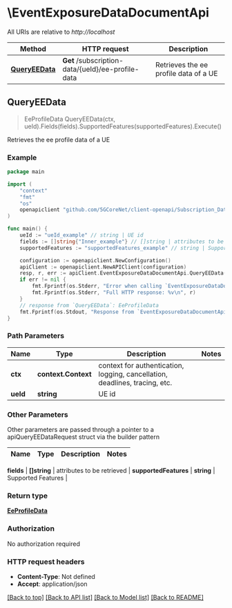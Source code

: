 # \EventExposureDataDocumentApi

All URIs are relative to *http://localhost*

Method | HTTP request | Description
------------- | ------------- | -------------
[**QueryEEData**](EventExposureDataDocumentApi.md#QueryEEData) | **Get** /subscription-data/{ueId}/ee-profile-data | Retrieves the ee profile data of a UE



## QueryEEData

> EeProfileData QueryEEData(ctx, ueId).Fields(fields).SupportedFeatures(supportedFeatures).Execute()

Retrieves the ee profile data of a UE

### Example

```go
package main

import (
    "context"
    "fmt"
    "os"
    openapiclient "github.com/5GCoreNet/client-openapi/Subscription_Data"
)

func main() {
    ueId := "ueId_example" // string | UE id
    fields := []string{"Inner_example"} // []string | attributes to be retrieved (optional)
    supportedFeatures := "supportedFeatures_example" // string | Supported Features (optional)

    configuration := openapiclient.NewConfiguration()
    apiClient := openapiclient.NewAPIClient(configuration)
    resp, r, err := apiClient.EventExposureDataDocumentApi.QueryEEData(context.Background(), ueId).Fields(fields).SupportedFeatures(supportedFeatures).Execute()
    if err != nil {
        fmt.Fprintf(os.Stderr, "Error when calling `EventExposureDataDocumentApi.QueryEEData``: %v\n", err)
        fmt.Fprintf(os.Stderr, "Full HTTP response: %v\n", r)
    }
    // response from `QueryEEData`: EeProfileData
    fmt.Fprintf(os.Stdout, "Response from `EventExposureDataDocumentApi.QueryEEData`: %v\n", resp)
}
```

### Path Parameters


Name | Type | Description  | Notes
------------- | ------------- | ------------- | -------------
**ctx** | **context.Context** | context for authentication, logging, cancellation, deadlines, tracing, etc.
**ueId** | **string** | UE id | 

### Other Parameters

Other parameters are passed through a pointer to a apiQueryEEDataRequest struct via the builder pattern


Name | Type | Description  | Notes
------------- | ------------- | ------------- | -------------

 **fields** | **[]string** | attributes to be retrieved | 
 **supportedFeatures** | **string** | Supported Features | 

### Return type

[**EeProfileData**](EeProfileData.md)

### Authorization

No authorization required

### HTTP request headers

- **Content-Type**: Not defined
- **Accept**: application/json

[[Back to top]](#) [[Back to API list]](../README.md#documentation-for-api-endpoints)
[[Back to Model list]](../README.md#documentation-for-models)
[[Back to README]](../README.md)

